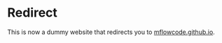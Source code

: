 # Redirect

This is now a dummy website that redirects you to [mflowcode.github.io](https://mflowcode.github.io).

